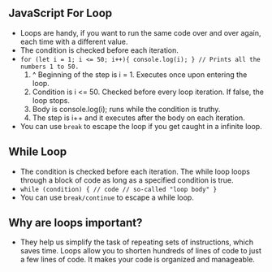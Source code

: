 ## JavaScript For Loop
- Loops are handy, if you want to run the same code over and over again, each time with a different value.
- The condition is checked before each iteration.
- `for (let i = 1; i <= 50; i++){
    console.log(i);
 } // Prints all the numbers 1 to 50.`
    1. ^ Beginning of the step is i = 1. Executes once upon entering the loop.
    2. Condition is i <= 50. Checked before every loop iteration. If false, the loop stops.
    3. Body is console.log(i); runs while the condition is truthy.
    4. The step is i++ and it executes after the body on each iteration.
- You can use `break` to escape the loop if you get caught in a infinite loop.

## While Loop
- The condition is checked before each iteration. The while loop loops through a block of code as long as a specified condition is true.
- `while (condition) {
  // code
  // so-called "loop body"
}`
- You can use `break/continue` to escape a while loop.

## Why are loops important?
- They help us simplify the task of repeating sets of instructions, which saves time. Loops allow you to shorten hundreds of lines of code to just a few lines of code. It makes your code is organized and manageable.
